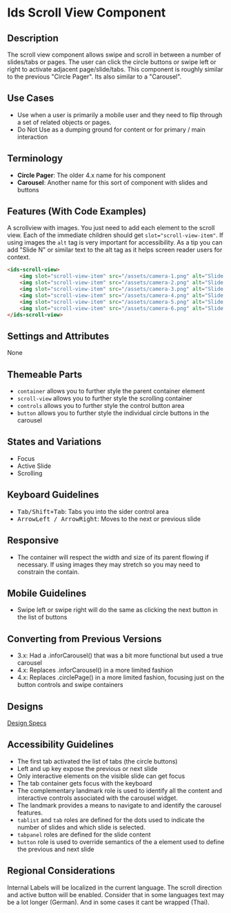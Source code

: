 # Ids Scroll View Component

## Description

The scroll view component allows swipe and scroll in between a number of slides/tabs or pages. The user can click the circle buttons or swipe left or right to activate adjacent page/slide/tabs. This component is roughly similar to the previous "Circle Pager". Its also similar to a "Carousel".

## Use Cases

- Use when a user is primarily a mobile user and they need to flip through a set of related objects or pages.
- Do Not Use as a dumping ground for content or for primary / main interaction

## Terminology

- **Circle Pager**: The older 4.x name for his component
- **Carousel**: Another name for this sort of component with slides and buttons

## Features (With Code Examples)

A scrollview with images. You just need to add each element to the scroll view. Each of the immediate children should get `slot="scroll-view-item"`. If using images the `alt` tag is very important for accessibility. As a tip you can add "Slide N" or similar text to the alt tag as it helps screen reader users for context.

```html
<ids-scroll-view>
    <img slot="scroll-view-item" src="/assets/camera-1.png" alt="Slide 1, Sony Camera, Front"/>
    <img slot="scroll-view-item" src="/assets/camera-2.png" alt="Slide 3, Sony Camera, Back Display"/>
    <img slot="scroll-view-item" src="/assets/camera-3.png" alt="Slide 3, Sony Camera, From Top"/>
    <img slot="scroll-view-item" src="/assets/camera-4.png" alt="Slide 4, Olympus Camera, Front"/>
    <img slot="scroll-view-item" src="/assets/camera-5.png" alt="Slide 5, Olympus Camera, Exposed to water"/>
    <img slot="scroll-view-item" src="/assets/camera-6.png" alt="Slide 6, Sony E-mount Camera, Front"/>
</ids-scroll-view>
```

## Settings and Attributes

None

## Themeable Parts

- `container` allows you to further style the parent container element
- `scroll-view` allows you to further style the scrolling container
- `controls` allows you to further style the control button area
- `button` allows you to further style the individual circle buttons in the carousel

## States and Variations

- Focus
- Active Slide
- Scrolling

## Keyboard Guidelines

- <kbd>Tab/Shift+Tab</kbd>: Tabs you into the sider control area
- <kbd>ArrowLeft / ArrowRight</kbd>: Moves to the next or previous slide

## Responsive

- The container will respect the width and size of its parent flowing if necessary. If using images they may stretch so you may need to constrain the contain.

## Mobile Guidelines

- Swipe left or swipe right will do the same as clicking the next button in the list of buttons

## Converting from Previous Versions

- 3.x: Had a .inforCarousel() that was a bit more functional but used a true carousel
- 4.x: Replaces .inforCarousel() in a more limited fashion
- 4.x: Replaces .circlePage() in a more limited fashion, focusing just on the button controls and swipe containers

## Designs

[Design Specs](https://www.figma.com/file/yaJ8mJrqRRej8oTsd6iT8P/IDS-(SoHo)-Component-Library-v4.5?node-id=760%3A771)

## Accessibility Guidelines

- The first tab activated the list of tabs (the circle buttons)
- Left and up key expose the previous or next slide
- Only interactive elements on the visible slide can get focus
- The tab container gets focus with the keyboard
- The complementary landmark role is used to identify all the content and interactive controls associated with the carousel widget.
- The landmark provides a means to navigate to and identify the carousel features.
- `tablist` and `tab` roles are defined for the dots used to indicate the number of slides and which slide is selected.
- `tabpanel` roles are defined for the slide content
- `button` role is used to override semantics of the a element used to define the previous and next slide

## Regional Considerations

Internal Labels will be localized in the current language. The scroll direction and active button will be enabled. Consider that in some languages text may be a lot longer (German). And in some cases it cant be wrapped (Thai).
